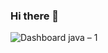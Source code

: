 ### Hi there 👋

![Dashboard java – 1](https://user-images.githubusercontent.com/53647573/81779583-9df12d00-9512-11ea-993d-f80727bbe77f.png)
<!--
**RankJay/RankJay** is a ✨ _special_ ✨ repository because its `README.md` (this file) appears on your GitHub profile.

Here are some ideas to get you started:

- 🔭 I’m currently working on ...
- 🌱 I’m currently learning ...
- 👯 I’m looking to collaborate on ...
- 🤔 I’m looking for help with ...
- 💬 Ask me about ...
- 📫 How to reach me: ...
- 😄 Pronouns: ...
- ⚡ Fun fact: ...
-->
